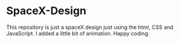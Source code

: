 # SpaceX-Design
This repository is just a spaceX design just using the html, CSS and JavaScript. I added a little bit of animation. Happy coding.
